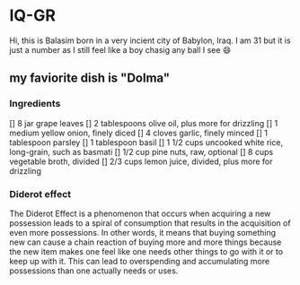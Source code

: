 # IQ-GR
Hi, this is Balasim born in a very incient city of Babylon, Iraq.
I am 31 but it is just a number as I still feel like a boy chasig any ball I see :smile:

## my faviorite dish is "Dolma"
### Ingredients
[] 8 jar grape leaves
[] 2 tablespoons olive oil, plus more for drizzling
[] 1 medium yellow onion, finely diced
[] 4 cloves garlic, finely minced
[] 1 tablespoon parsley
[] 1 tablespoon basil
[] 1 1/2 cups uncooked white rice, long-grain, such as basmati
[] 1/2 cup pine nuts, raw, optional
[] 8 cups vegetable broth, divided
[] 2/3 cups lemon juice, divided, plus more for drizzling
### Diderot effect
The Diderot Effect is a phenomenon that occurs when acquiring a new possession leads to a spiral of consumption that results in the acquisition of even more possessions. In other words, it means that buying something new can cause a chain reaction of buying more and more things because the new item makes one feel like one needs other things to go with it or to keep up with it. This can lead to overspending and accumulating more possessions than one actually needs or uses.
